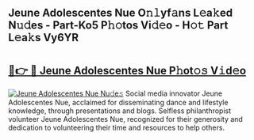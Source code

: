 ## Jeune Adolescentes Nue O𝚗𝚕yf𝚊ns L𝚎a𝚔ed N𝚞𝚍es - Part-Ko5 P𝚑𝚘tos Vi𝚍𝚎o - H𝚘𝚝 Part L𝚎a𝚔s Vy6YR

# <h2><a href="http://kf1dfu.oniu.top/?m=Jeune+Adolescentes+Nue">🔗👉 🔴 Jeune Adolescentes Nue P𝚑ot𝚘𝚜 V𝚒d𝚎o</a></h2>

[![Jeune Adolescentes Nue Nu𝚍e𝚜](https://i.imgur.com/0qMVB7G.gif)](http://kf1dfu.oniu.top/?m=Jeune+Adolescentes+Nue)
Social media innovator Jeune Adolescentes Nue, acclaimed for disseminating dance and lifestyle knowledge, through presentations and blogs. Selfless philanthropist volunteer Jeune Adolescentes Nue, recognized for their generosity and dedication to volunteering their time and resources to help others.  
